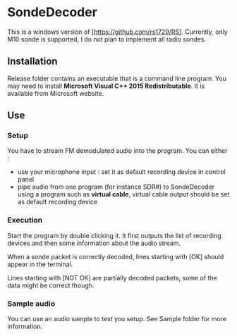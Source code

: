 # SondeDecoder
This is a windows version of [https://github.com/rs1729/RS].
Currently, only M10 sonde is supported, I do not plan to implement all radio sondes.

## Installation
Release folder contains an executable that is a command line program.
You may need to install **Microsoft Visual C++ 2015 Redistributable**. It is available from Microsoft website.

## Use
### Setup
You have to stream FM demodulated audio into the program. You can either :
- use your microphone input : set it as default recording device in control panel
- pipe audio from one program (for instance SDR#) to SondeDecoder using a program such as **virtual cable**, virtual cable output should be set as default recording device

### Execution
Start the program by double clicking it. It first outputs the list of recording devices and then some information about the audio stream.

When a sonde packet is correctly decoded, lines starting with [OK] should appear in the terminal.

Lines starting with [NOT OK] are partially decoded packets, some of the data might be correct though.

### Sample audio
You can use an audio sample to test you setup. See Sample folder for more information.
